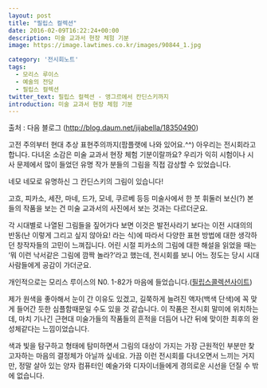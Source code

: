 ```yaml
---
layout: post
title: "필립스 컬렉션"
date: 2016-02-09T16:22:24+00:00
description: 미술 교과서 현장 체험 기분
image: https://image.lawtimes.co.kr/images/90844_1.jpg  

category: '전시회노트'  
tags:
  - 모리스 루이스
  - 예술의 전당
  - 필립스 컬렉션
twitter_text: 필립스 컬렉션 - 앵그르에서 칸딘스키까지
introduction: 미술 교과서 현장 체험 기분
---
```


출처 : 다음 블로그 (<http://blog.daum.net/jijabella/18350490>)

고전 주의부터 현대 추상 표현주의까지(팜플랫에 나와 있어요.^^) 아우리는 전시회라고 합니다. 다녀온 소감은 미술 교과서 현장 체험 기분이랄까요? 우리가 익히 시험이나 시사 문제에서 많이 들었던 유명 작가 분들의 그림을 직접 감상할 수 있었습니다.

네모 네모로 유명하신 그 칸딘스키의 그림이 있습니다!

고흐, 피카소, 세잔, 마네, 드가, 모네, 쿠르베 등등 미술사에서 한 붓 휘둘러 보신(?) 본들의 작품을 보는 건 미술 교과서의 사진에서 보는 것과는 다르더군요.

각 시대별로 나열된 그림들을 짚어가다 보면 이것은 발전사라기 보다는 이전 시대의의 반동(난 이렇게 그리고 싶지 않아요! 라는 식)에 따라서 다양한 표현 방법에 대한 생각하던 창작자들의 고민이 느껴집니다. 어린 시절 피카소의 그림에 대한 해설을 읽었을 때는 &#8216;뭐 이런 낙서같은 그림에 깜짝 놀라?&#8217;라고 했는데, 전시회를 보니 어느 정도는 당시 시대 사람들에게 공감이 가더군요.

개인적으로는 모리스 루이스의 N0. 1-82가 마음에 들었습니다.([필립스콜렉션사이트](http://www.phillipscollection.org/research/american_art/artwork/Louis-Number182.htm))

제가 원색을 좋아해서 눈이 간 이유도 있겠고, 길쭉하게 늘려진 액자(백색 단색)에 꼭 맞게 들어간 듯한 심플함때문일 수도 있을 것 같습니다. 이 작품은 전시회 말미에 위치하는데, 마치 기나긴 근현대 미술가들의 작품들의 흔적을 더듬어 나간 뒤에 맞이한 최후의 완성체같다는 느낌이었습니다.

색과 빛을 탐구하고 형태에 탐미하면서 그림의 대상이 가지는 가장 근원적인 부분만 찾고자하는 마음의 결정체가 아닐까 싶네요. 가끔 이런 전시회를 다녀오면서 느끼는 거지만, 정말 살아 있는 양자 컴퓨터인 예술가와 디자이너들에게 경의로운 시선을 던질 수 밖에 없습니다.
